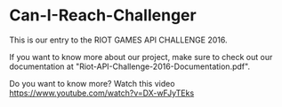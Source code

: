 # Can-I-Reach-Challenger
This is our entry to the RIOT GAMES API CHALLENGE 2016.

If you want to know more about our project, make sure to check out our documentation at "Riot-API-Challenge-2016-Documentation.pdf".

Do you want to know more? Watch this video https://www.youtube.com/watch?v=DX-wFJyTEks

